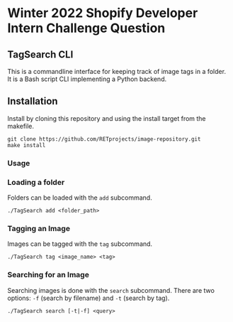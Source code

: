 # Winter 2022 Shopify Developer Intern Challenge Question

## TagSearch CLI

This is a commandline interface for keeping track of image tags in a folder.
It is a Bash script CLI implementing a Python backend.

## Installation

Install by cloning this repository and using the install target from the makefile.

```{bash}
git clone https://github.com/RETprojects/image-repository.git
make install
```

### Usage

### Loading a folder

Folders can be loaded with the `add` subcommand.

`./TagSearch add <folder_path>`

### Tagging an Image

Images can be tagged with the `tag` subcommand. 

`./TagSearch tag <image_name> <tag>`

### Searching for an Image

Searching images is done with the `search` subcommand.
There are two options: `-f` (search by filename) and `-t` (search by tag).

`./TagSearch search [-t|-f] <query>`
